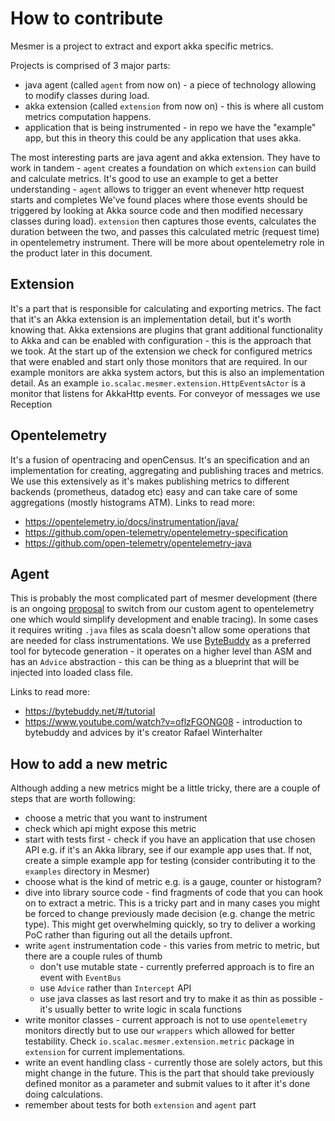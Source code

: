 

# How to contribute

Mesmer is a project to extract and export akka specific metrics.

Projects is comprised of 3 major parts:
- java agent (called `agent` from now on) - a piece of technology allowing to modify classes during load.
- akka extension (called `extension` from now on)  - this is where all custom metrics computation happens.
- application that is being instrumented - in repo we have the "example" app, but this in theory this could be any application that uses akka.

The most interesting parts are java agent and akka extension. They have to work in tandem - `agent` creates a foundation on which `extension` can build and calculate metrics.
It's good to use an example to get a better understanding - `agent` allows to trigger an event whenever http request starts and completes
We've found places where those events should be triggered by looking at Akka source code and then modified necessary classes during load). 
`extension` then captures those events, calculates the duration between the two, and passes this calculated metric (request time) in opentelemetry instrument. There will be more about opentelemetry role in the product later in this document.


## Extension

It's a part that is responsible for calculating and exporting metrics. The fact that it's an Akka extension is an implementation detail, but it's worth knowing that.
Akka extensions are plugins that grant additional functionality to Akka and can be enabled with configuration - this is the approach that we took.
At the start up of the extension we check for configured metrics that were enabled and start only those monitors that are required.
In our example monitors are akka system actors, but this is also an implementation detail.
As an example `io.scalac.mesmer.extension.HttpEventsActor` is a monitor that listens for AkkaHttp events.
For conveyor of messages we use Reception


## Opentelemetry

It's a fusion of opentracing and openCensus. It's an specification and an implementation for creating, aggregating and publishing traces and metrics.
We use this extensively as it's makes publishing metrics to different backends (prometheus, datadog etc) easy and can take care of some aggregations (mostly histograms ATM).
Links to read more:
- https://opentelemetry.io/docs/instrumentation/java/
- https://github.com/open-telemetry/opentelemetry-specification
- https://github.com/open-telemetry/opentelemetry-java


## Agent

This is probably the most complicated part of mesmer development (there is an ongoing [proposal](https://github.com/ScalaConsultants/mesmer-akka-agent/discussions/272) to switch from our custom agent to opentelemetry one which would simplify development and enable tracing).
In some cases it requires writing `.java` files as scala doesn't allow some operations that are needed for class instrumentations.
We use [ByteBuddy](https://bytebuddy.net/#/) as a preferred tool for bytecode generation - it operates on a higher level than ASM and has an `Advice` abstraction - this can be thing as a blueprint that will be injected into loaded class file.

Links to read more:
- https://bytebuddy.net/#/tutorial
- https://www.youtube.com/watch?v=oflzFGONG08 - introduction to bytebuddy and advices by it's creator Rafael Winterhalter

## How to add a new metric

Although adding a new metrics might be a little tricky, there are a couple of steps that are worth following:

* choose a metric that you want to instrument
* check which api might expose this metric
* start with tests first - check if you have an application that use chosen API e.g. if it's an Akka library, see if our example app uses that.
If not, create a simple example app for testing (consider contributing it to the `examples` directory in Mesmer)
* choose what is the kind of metric e.g. is a gauge, counter or histogram?
* dive into library source code - find fragments of code that you can hook on to extract a metric.
This is a tricky part and in many cases you might be forced to change previously made decision (e.g. change the metric type).
This might get overwhelming quickly, so try to deliver a working PoC rather than figuring out all the details upfront.
* write `agent` instrumentation code - this varies from metric to metric, but there are a couple rules of thumb
  * don't use mutable state - currently preferred approach is to fire an event with `EventBus`
  * use `Advice` rather than `Intercept` API
  * use java classes as last resort and try to make it as thin as possible - it's usually better to write logic in scala functions
* write monitor classes - current approach is not to use `opentelemetry` monitors directly but to use our `wrappers` which allowed for better testability.
Check `io.scalac.mesmer.extension.metric` package in `extension` for current implementations.
* write an event handling class - currently those are solely actors, but this might change in the future. This is the part that should take
previously defined monitor as a parameter and submit values to it after it's done doing calculations.
* remember about tests for both `extension` and `agent` part
